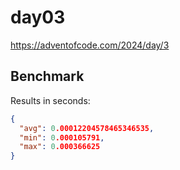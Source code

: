 # day03

https://adventofcode.com/2024/day/3

## Benchmark

Results in seconds:

```json
{
  "avg": 0.00012204578465346535,
  "min": 0.000105791,
  "max": 0.000366625
}
```

